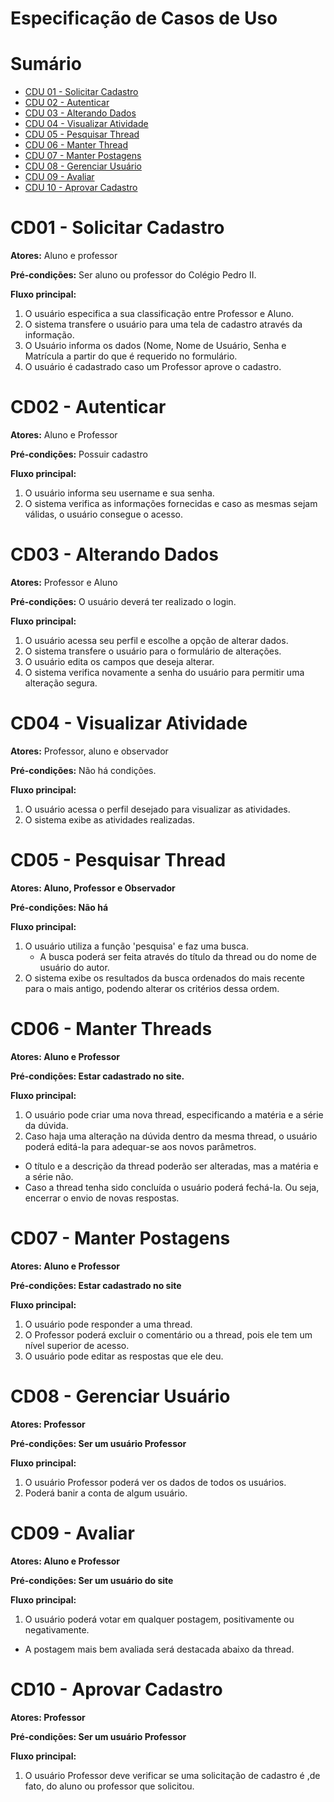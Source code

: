 # Especificação de Casos de Uso

# Sumário

- [CDU 01 - Solicitar Cadastro](#cd01---solicitar-cadastro)
- [CDU 02 - Autenticar](#cd02---autenticar)
- [CDU 03 - Alterando Dados](#cd03---alterando-dados)
- [CDU 04 - Visualizar Atividade](#cd04---visualizar-atividade)
- [CDU 05 - Pesquisar Thread](#cd05---pesquisar-thread)
- [CDU 06 - Manter Thread](#cd06---manter-thread)
- [CDU 07 - Manter Postagens](#cd07---manter-postagens)
- [CDU 08 - Gerenciar Usuário](#cd08---gerenciar-usuário)
- [CDU 09 - Avaliar](#cd09---avaliar)
- [CDU 10 - Aprovar Cadastro](#cd10---aprovar-cadastro)


# CD01 - Solicitar Cadastro
**Atores:** Aluno e professor

**Pré-condições:** Ser aluno ou professor do Colégio Pedro II.

**Fluxo principal:**
1. O usuário especifica a sua classificação entre Professor e Aluno.
2. O sistema transfere o usuário para uma tela de cadastro através da informação.
3. O Usuário informa os dados (Nome, Nome de Usuário, Senha e Matrícula a partir do que é requerido no formulário.
4. O usuário é cadastrado caso um Professor aprove o cadastro.

# CD02 - Autenticar
**Atores:** Aluno e Professor

**Pré-condições:** Possuir cadastro

**Fluxo principal:**
1. O usuário informa seu username e sua senha.
2. O sistema verifica as informações fornecidas e caso as mesmas sejam válidas, o usuário consegue o acesso.

# CD03 - Alterando Dados

**Atores:** Professor e Aluno

**Pré-condições:**  O usuário deverá ter realizado o login.


**Fluxo principal:**
1.  O usuário acessa seu perfil e escolhe a opção de alterar dados.
2. O sistema transfere o usuário para o formulário de alterações.
3. O usuário edita os campos que deseja alterar.
4. O sistema verifica novamente a senha do usuário para permitir uma alteração segura.

# CD04 - Visualizar Atividade

**Atores:** Professor, aluno e observador

**Pré-condições:** Não há condições.

**Fluxo principal:**
1. O usuário acessa o perfil desejado para visualizar as atividades.
2. O sistema exibe as atividades realizadas.


# CD05 - Pesquisar Thread
**Atores: Aluno, Professor e Observador**

**Pré-condições: Não há**

**Fluxo principal:**
1. O usuário utiliza a função 'pesquisa' e faz uma busca.
   - A busca poderá ser feita através do título da thread ou do nome de usuário do autor.
2. O sistema exibe os resultados da busca ordenados do mais recente para o mais antigo, podendo alterar os critérios dessa ordem.

# CD06 - Manter Threads
**Atores: Aluno e Professor**

**Pré-condições: Estar cadastrado no site.**

**Fluxo principal:**
1. O usuário pode criar uma nova thread, especificando a matéria e a série da dúvida.
2. Caso haja uma alteração na dúvida dentro da mesma thread, o usuário poderá editá-la para adequar-se aos novos parâmetros.
  - O título e a descrição da thread poderão ser alteradas, mas a matéria e a série não.
  - Caso a thread tenha sido concluída o usuário poderá fechá-la. Ou seja, encerrar o envio de novas respostas.


# CD07 - Manter Postagens
**Atores: Aluno e Professor**

**Pré-condições: Estar cadastrado no site**

**Fluxo principal:**
1. O usuário pode responder a uma thread.  
2. O Professor poderá excluir o comentário ou a thread, pois ele tem um nível superior de acesso.
3. O usuário pode editar as respostas que ele deu.   

# CD08 - Gerenciar Usuário
**Atores: Professor**

**Pré-condições: Ser um usuário Professor**

**Fluxo principal:**
1. O usuário Professor poderá ver os dados de todos os usuários.
2. Poderá banir a conta de algum usuário.

# CD09 - Avaliar
**Atores: Aluno e Professor**

**Pré-condições: Ser um usuário do site**

**Fluxo principal:**
1. O usuário poderá votar em qualquer postagem, positivamente ou negativamente.
 - A postagem mais bem avaliada será destacada abaixo da thread.

# CD10 - Aprovar Cadastro

 **Atores: Professor**

 **Pré-condições: Ser um usuário Professor**

 **Fluxo principal:**
 1. O usuário Professor deve verificar se uma solicitação de cadastro é ,de fato, do aluno ou professor que solicitou.
